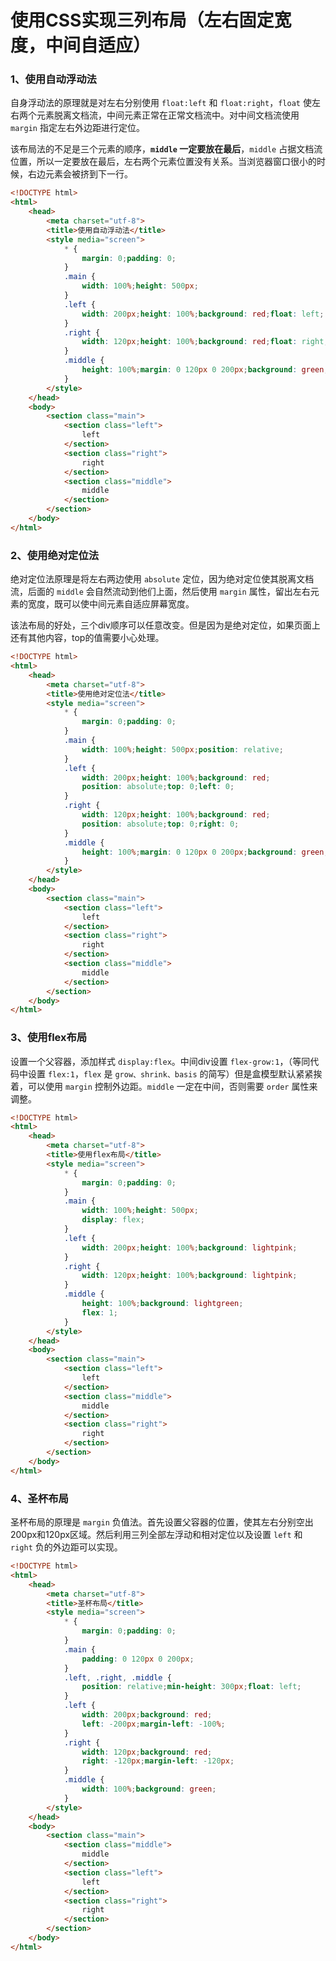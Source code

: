# 使用CSS实现三列布局（左右固定宽度，中间自适应）

### 1、使用自动浮动法
自身浮动法的原理就是对左右分别使用 `float:left` 和 `float:right`，`float` 使左右两个元素脱离文档流，中间元素正常在正常文档流中。对中间文档流使用 `margin` 指定左右外边距进行定位。

该布局法的不足是三个元素的顺序，**`middle` 一定要放在最后**，`middle` 占据文档流位置，所以一定要放在最后，左右两个元素位置没有关系。当浏览器窗口很小的时候，右边元素会被挤到下一行。
```html
<!DOCTYPE html>
<html>
    <head>
        <meta charset="utf-8">
        <title>使用自动浮动法</title>
        <style media="screen">
            * {
                margin: 0;padding: 0;
            }
            .main {
                width: 100%;height: 500px;
            }
            .left {
                width: 200px;height: 100%;background: red;float: left;
            }
            .right {
                width: 120px;height: 100%;background: red;float: right;
            }
            .middle {
                height: 100%;margin: 0 120px 0 200px;background: green;
            }
        </style>
    </head>
    <body>
        <section class="main">
            <section class="left">
                left
            </section>
            <section class="right">
                right
            </section>
            <section class="middle">
                middle
            </section>
        </section>
    </body>
</html>
```

### 2、使用绝对定位法
绝对定位法原理是将左右两边使用 `absolute` 定位，因为绝对定位使其脱离文档流，后面的 `middle` 会自然流动到他们上面，然后使用 `margin` 属性，留出左右元素的宽度，既可以使中间元素自适应屏幕宽度。

该法布局的好处，三个div顺序可以任意改变。但是因为是绝对定位，如果页面上还有其他内容，top的值需要小心处理。
```html
<!DOCTYPE html>
<html>
    <head>
        <meta charset="utf-8">
        <title>使用绝对定位法</title>
        <style media="screen">
            * {
                margin: 0;padding: 0;
            }
            .main {
                width: 100%;height: 500px;position: relative;
            }
            .left {
                width: 200px;height: 100%;background: red;
                position: absolute;top: 0;left: 0;
            }
            .right {
                width: 120px;height: 100%;background: red;
                position: absolute;top: 0;right: 0;
            }
            .middle {
                height: 100%;margin: 0 120px 0 200px;background: green;
            }
        </style>
    </head>
    <body>
        <section class="main">
            <section class="left">
                left
            </section>
            <section class="right">
                right
            </section>
            <section class="middle">
                middle
            </section>
        </section>
    </body>
</html>
```

### 3、使用flex布局
设置一个父容器，添加样式 `display:flex`。中间div设置 `flex-grow:1`，（等同代码中设置 `flex:1`，`flex` 是 `grow、shrink、basis` 的简写）但是盒模型默认紧紧挨着，可以使用 `margin` 控制外边距。`middle` 一定在中间，否则需要 `order` 属性来调整。
```html
<!DOCTYPE html>
<html>
    <head>
        <meta charset="utf-8">
        <title>使用flex布局</title>
        <style media="screen">
            * {
                margin: 0;padding: 0;
            }
            .main {
                width: 100%;height: 500px;
                display: flex;
            }
            .left {
                width: 200px;height: 100%;background: lightpink;
            }
            .right {
                width: 120px;height: 100%;background: lightpink;
            }
            .middle {
                height: 100%;background: lightgreen;
                flex: 1;
            }
        </style>
    </head>
    <body>
        <section class="main">
            <section class="left">
                left
            </section>
            <section class="middle">
                middle
            </section>
            <section class="right">
                right
            </section>
        </section>
    </body>
</html>
```

### 4、圣杯布局
圣杯布局的原理是 `margin` 负值法。首先设置父容器的位置，使其左右分别空出200px和120px区域。然后利用三列全部左浮动和相对定位以及设置 `left` 和 `right` 负的外边距可以实现。
```html
<!DOCTYPE html>
<html>
    <head>
        <meta charset="utf-8">
        <title>圣杯布局</title>
        <style media="screen">
            * {
                margin: 0;padding: 0;
            }
            .main {
                padding: 0 120px 0 200px;
            }
            .left, .right, .middle {
                position: relative;min-height: 300px;float: left;
            }
            .left {
                width: 200px;background: red;
                left: -200px;margin-left: -100%;
            }
            .right {
                width: 120px;background: red;
                right: -120px;margin-left: -120px;
            }
            .middle {
                width: 100%;background: green;
            }
        </style>
    </head>
    <body>
        <section class="main">
            <section class="middle">
                middle
            </section>
            <section class="left">
                left
            </section>
            <section class="right">
                right
            </section>
        </section>
    </body>
</html>
```
